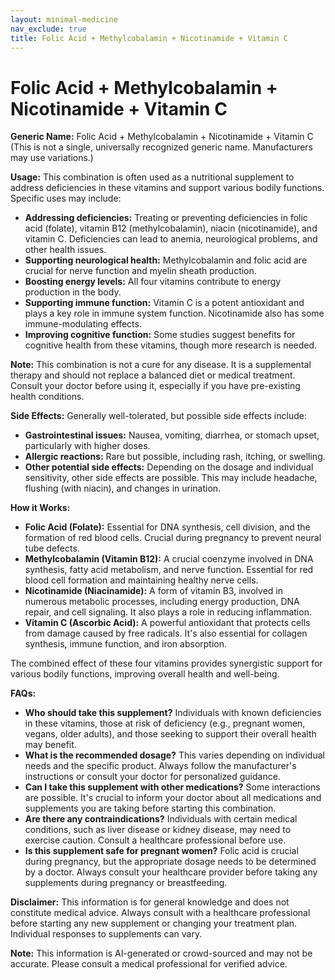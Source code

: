```yaml
---
layout: minimal-medicine
nav_exclude: true
title: Folic Acid + Methylcobalamin + Nicotinamide + Vitamin C
---
```


# Folic Acid + Methylcobalamin + Nicotinamide + Vitamin C

**Generic Name:** Folic Acid + Methylcobalamin + Nicotinamide + Vitamin C (This is not a single, universally recognized generic name.  Manufacturers may use variations.)

**Usage:** This combination is often used as a nutritional supplement to address deficiencies in these vitamins and support various bodily functions.  Specific uses may include:

* **Addressing deficiencies:** Treating or preventing deficiencies in folic acid (folate), vitamin B12 (methylcobalamin), niacin (nicotinamide), and vitamin C. Deficiencies can lead to anemia, neurological problems, and other health issues.
* **Supporting neurological health:** Methylcobalamin and folic acid are crucial for nerve function and myelin sheath production.
* **Boosting energy levels:**  All four vitamins contribute to energy production in the body.
* **Supporting immune function:** Vitamin C is a potent antioxidant and plays a key role in immune system function.  Nicotinamide also has some immune-modulating effects.
* **Improving cognitive function:** Some studies suggest benefits for cognitive health from these vitamins, though more research is needed.

**Note:** This combination is not a cure for any disease.  It is a supplemental therapy and should not replace a balanced diet or medical treatment.  Consult your doctor before using it, especially if you have pre-existing health conditions.


**Side Effects:** Generally well-tolerated, but possible side effects include:

* **Gastrointestinal issues:** Nausea, vomiting, diarrhea, or stomach upset, particularly with higher doses.
* **Allergic reactions:**  Rare but possible, including rash, itching, or swelling.
* **Other potential side effects:**  Depending on the dosage and individual sensitivity, other side effects are possible. This may include headache, flushing (with niacin), and changes in urination.


**How it Works:**

* **Folic Acid (Folate):** Essential for DNA synthesis, cell division, and the formation of red blood cells.  Crucial during pregnancy to prevent neural tube defects.
* **Methylcobalamin (Vitamin B12):**  A crucial coenzyme involved in DNA synthesis, fatty acid metabolism, and nerve function.  Essential for red blood cell formation and maintaining healthy nerve cells.
* **Nicotinamide (Niacinamide):** A form of vitamin B3, involved in numerous metabolic processes, including energy production, DNA repair, and cell signaling.  It also plays a role in reducing inflammation.
* **Vitamin C (Ascorbic Acid):** A powerful antioxidant that protects cells from damage caused by free radicals.  It's also essential for collagen synthesis, immune function, and iron absorption.

The combined effect of these four vitamins provides synergistic support for various bodily functions, improving overall health and well-being.


**FAQs:**

* **Who should take this supplement?** Individuals with known deficiencies in these vitamins, those at risk of deficiency (e.g., pregnant women, vegans, older adults), and those seeking to support their overall health may benefit.
* **What is the recommended dosage?** This varies depending on individual needs and the specific product.  Always follow the manufacturer's instructions or consult your doctor for personalized guidance.
* **Can I take this supplement with other medications?** Some interactions are possible.  It's crucial to inform your doctor about all medications and supplements you are taking before starting this combination.
* **Are there any contraindications?**  Individuals with certain medical conditions, such as liver disease or kidney disease, may need to exercise caution. Consult a healthcare professional before use.
* **Is this supplement safe for pregnant women?** Folic acid is crucial during pregnancy, but the appropriate dosage needs to be determined by a doctor.  Always consult your healthcare provider before taking any supplements during pregnancy or breastfeeding.


**Disclaimer:** This information is for general knowledge and does not constitute medical advice. Always consult with a healthcare professional before starting any new supplement or changing your treatment plan.  Individual responses to supplements can vary.


**Note:** This information is AI-generated or crowd-sourced and may not be accurate. Please consult a medical professional for verified advice.